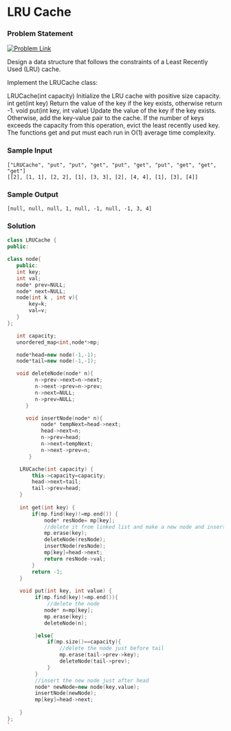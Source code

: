 # LRU Cache

### Problem Statement 

[![Problem Link](https://img.shields.io/badge/-LeetCode-FFA116?style=for-the-badge&logo=LeetCode&logoColor=black)](https://leetcode.com/problems/lru-cache/)

Design a data structure that follows the constraints of a Least Recently Used (LRU) cache.

Implement the LRUCache class:

LRUCache(int capacity) Initialize the LRU cache with positive size capacity.
int get(int key) Return the value of the key if the key exists, otherwise return -1.
void put(int key, int value) Update the value of the key if the key exists. Otherwise, add the key-value pair to the cache. If the number of keys exceeds the capacity from this operation, evict the least recently used key.
The functions get and put must each run in O(1) average time complexity.

### Sample Input
```
["LRUCache", "put", "put", "get", "put", "get", "put", "get", "get", "get"]
[[2], [1, 1], [2, 2], [1], [3, 3], [2], [4, 4], [1], [3], [4]]
```
### Sample Output
```
[null, null, null, 1, null, -1, null, -1, 3, 4]
```

### Solution
```cpp
class LRUCache {  
public:

class node{
   public:
   int key;
   int val;
   node* prev=NULL;
   node* next=NULL;
   node(int k , int v){
       key=k;
       val=v;
   }
};

   int capacity;
   unordered_map<int,node*>mp;

   node*head=new node(-1,-1);
   node*tail=new node(-1,-1);

   void deleteNode(node* n){
         n->prev->next=n->next;
         n->next->prev=n->prev;
         n->next=NULL;
         n->prev=NULL;
      }

      void insertNode(node* n){
           node* tempNext=head->next;
           head->next=n;
           n->prev=head;
           n->next=tempNext;
           n->next->prev=n;
       }

    LRUCache(int capacity) {
        this->capacity=capacity;
        head->next=tail;
        tail->prev=head;
    }
    
    int get(int key) {
        if(mp.find(key)!=mp.end()) {
            node* resNode= mp[key];
            //delete it from linked list and make a new node and insert it just after head
            mp.erase(key);
            deleteNode(resNode);
            insertNode(resNode);
            mp[key]=head->next;
            return resNode->val;
        }
        return -1; 
    }
    
    void put(int key, int value) {
         if(mp.find(key)!=mp.end()){
             //delete the node 
            node* n=mp[key];
            mp.erase(key);
            deleteNode(n);

         }else{
             if(mp.size()==capacity){
                 //delete the node just before tail
                 mp.erase(tail->prev->key);
                 deleteNode(tail->prev);
             }
         }
         //insert the new node just after head
         node* newNode=new node(key,value);
         insertNode(newNode);
         mp[key]=head->next;
        
    }
};
`